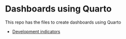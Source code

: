 # Dashboards using Quarto

This repo has the files to create dashboards using Quarto

- [Development indicators](d_development_indicators)
